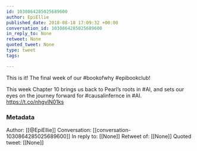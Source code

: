 ```yaml
---
id: 1030864285025689600
author: EpiEllie
published_date: 2018-08-18 17:09:32 +00:00
conversation_id: 1030864285025689600
in_reply_to: None
retweet: None
quoted_tweet: None
type: tweet
tags:

---
```


This is it! The final week of our #bookofwhy #epibookclub! 

This week Chapter 10 brings us back to Pearl’s roots in #AI, and sets our eyes on the journey forward for #causalinfernce in #AI. https://t.co/nhgvIN01ks

### Metadata

Author: [[@EpiEllie]]
Conversation: [[conversation-1030864285025689600]]
In reply to: [[None]]
Retweet of: [[None]]
Quoted tweet: [[None]]
